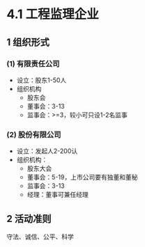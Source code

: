# 4.1 工程监理企业

## 1 组织形式

### (1) 有限责任公司
* 设立：股东1-50人
* 组织机构
    - 股东会
    - 董事会：3-13
    - 监事会：>=3，较小可只设1-2名监事
### (2) 股份有限公司
* 设立：发起人2-200认
* 组织机构：
    - 股东大会
    - 董事会：5-19，上市公司要有独董和董秘
    - 监事会：3-13
    - 经理：董事可兼任经理

## 2 活动准则
守法、诚信、公平、科学